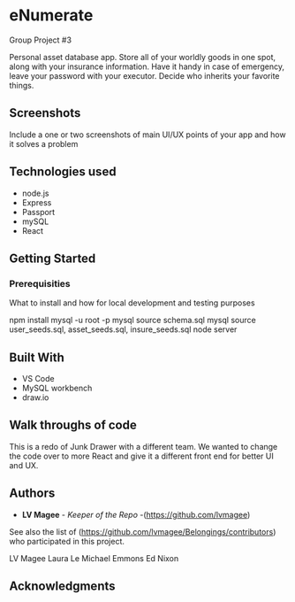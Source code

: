 # eNumerate
Group Project #3

Personal asset database app.  Store all of your worldly goods in one spot, along with your insurance information. Have it handy in case of emergency, leave your password with your executor.  Decide who inherits your favorite things.

## Screenshots
Include a one or two screenshots of main UI/UX points of your app and how it solves a problem

## Technologies used
- node.js
- Express
- Passport
- mySQL
- React

## Getting Started



### Prerequisities

What to install and how for local development and testing purposes

npm install
mysql -u root -p
mysql source schema.sql
mysql source user_seeds.sql, asset_seeds.sql, insure_seeds.sql
node server

## Built With

* VS Code 
* MySQL workbench
* draw.io

## Walk throughs of code
This is a redo of Junk Drawer with a different team.  We wanted to change the code over to more React and give it a different front end for better UI and UX.


## Authors

* **LV Magee** - *Keeper of the Repo* -(https://github.com/lvmagee)

See also the list of (https://github.com/lvmagee/Belongings/contributors) who participated in this project.

LV Magee
Laura Le
Michael Emmons
Ed Nixon


## Acknowledgments


